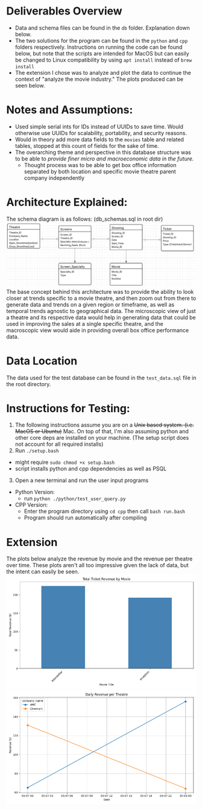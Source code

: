 # Deliverables Overview
- Data and schema files can be found in the `db` folder. Explanation down below.
- The two solutions for the program can be found in the `python` and `cpp` folders respectively. Instructions on running the code can be found below, but note that the scripts are intended for MacOS but can easily be changed to Linux compatibility by using `apt install` instead of `brew install`
- The extension I chose was to analyze and plot the data to continue the context of "analyze the movie industry." The plots produced can be seen below.

# Notes and Assumptions:
- Used simple serial ints for IDs instead of UUIDs to save time. Would otherwise use UUIDs for scalability, portability, and security
  reasons.
- Would in theory add more data fields to the `movies` table and related tables, stopped at this count of fields for the sake of time.
- The overarching theme and perspective in this database structure was to be able to *provide finer micro and macroeconomic data in the future.*
    - Thought process was to be able to get box office information separated by both location and specific movie theatre parent company independently

# Architecture Explained:
The schema diagram is as follows: (db_schemas.sql in root dir)
![plot](./db/schema_erd.PNG)
The base concept behind this architecture was to provide the ability to look closer at trends specific to a movie theatre, and then zoom out from there to generate data and trends on a given region or timeframe, as well as temporal trends agnostic to geographical data. The microscopic view of just a theatre and its respective data would help in generating data that could be used in improving the sales at a single specific theatre, and the macroscopic view would aide in providing overall box office performance data.

# Data Location
The data used for the test database can be found in the `test_data.sql` file in the root directory.

# Instructions for Testing:
1. The following instructions assume you are on a ~~Unix based system. (i.e. MacOS or Ubuntu)~~ Mac. On top of that, I'm also assuming python and other core deps are installed on your machine. (The setup script does not account for all required installs)
2. Run `./setup.bash`
  - might require `sudo chmod +x setup.bash`
  - script installs python and cpp dependencies as well as PSQL
3. Open a new terminal and run the user input programs
  - Python Version:
    - run `python ./python/test_user_query.py`
  - CPP Version:
    - Enter the program directory using `cd cpp` then call `bash run.bash`
    - Program should run automatically after compiling

# Extension
The plots below analyze the revenue by movie and the revenue per theatre over time. These plots aren't all too impressive given the lack of data, but the intent can easily be seen.
![plot](./extension/Figure_1.png)
![plot](./extension/Figure_2.png)